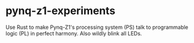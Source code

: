 # pynq-z1-experiments
Use Rust to make Pynq-Z1's processing system (PS) talk to programmable logic (PL) in perfect harmony. Also wildly blink all LEDs.
